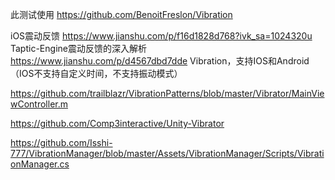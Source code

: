 此测试使用 https://github.com/BenoitFreslon/Vibration


iOS震动反馈 https://www.jianshu.com/p/f16d1828d768?ivk_sa=1024320u
Taptic-Engine震动反馈的深入解析 https://www.jianshu.com/p/d4567dbd7dde
Vibration，支持IOS和Android（IOS不支持自定义时间，不支持振动模式）

https://github.com/trailblazr/VibrationPatterns/blob/master/Vibrator/MainViewController.m

https://github.com/Comp3interactive/Unity-Vibrator

https://github.com/Isshi-777/VibrationManager/blob/master/Assets/VibrationManager/Scripts/VibrationManager.cs